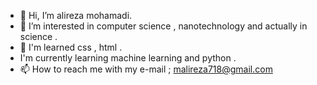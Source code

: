 - 👋 Hi, I’m alireza mohamadi.
- 👀 I’m interested in computer science , nanotechnology and actually in science .
- 🌱 I'm learned css , html .
-  I'm currently learning machine learning and  python .
- 📫 How to reach me with my e-mail ; malireza718@gmail.com


<!---
alirezamohamadiam/alirezamohamadiam is a ✨ special ✨ repository because its `README.md` (this file) appears on your GitHub profile.
You can click the Preview link to take a look at your changes.
--->
